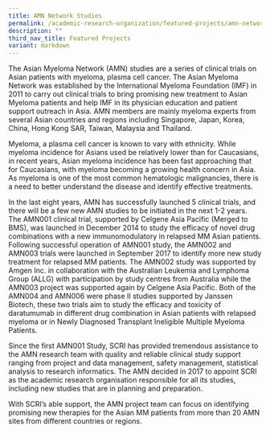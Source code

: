 ```yaml
---
title: AMN Network Studies
permalink: /academic-research-organization/featured-projects/amn-network-studies/
description: ""
third_nav_title: Featured Projects
variant: markdown
---
```

The Asian Myeloma Network (AMN) studies are a series of clinical trials on Asian patients with myeloma, plasma cell cancer. The Asian Myeloma Network was established by the International Myeloma Foundation (IMF) in 2011 to carry out clinical trials to bring promising new treatment to Asian Myeloma patients and help IMF in its physician education and patient support outreach in Asia. AMN members are mainly myeloma experts from several Asian countries and regions including Singapore, Japan, Korea, China, Hong Kong SAR, Taiwan, Malaysia and Thailand. 

Myeloma, a plasma cell cancer is known to vary with ethnicity. While myeloma incidence for Asians used be relatively lower than for Caucasians, in recent years, Asian myeloma incidence has been fast approaching that for Caucasians, with myeloma becoming a growing health concern in Asia. As myeloma is one of the most common hematologic malignancies, there is a need to better understand the disease and identify effective treatments.

In the last eight years, AMN has successfully launched 5 clinical trials, and there will be a few new AMN studies to be initiated in the next 1-2 years.  The AMN001 clinical trial, supported by Celgene Asia Pacific (Merged to BMS), was launched in December 2014 to study the efficacy of novel drug combinations with a new immunomodulatory in relapsed MM Asian patients. Following successful operation of AMN001 study, the AMN002 and AMN003 trials were launched in September 2017 to identify more new study treatment for relapsed MM patients. The AMN002 study was supported by Amgen Inc. in collaboration with the Australian Leukemia and Lymphoma Group (ALLG) with participation by study centres from Australia while the AMN003 project was supported again by Celgene Asia Pacific. Both of the AMN004 and AMN006 were phase II studies supported by Janssen Biotech, these two trials aim to study the efficacy and toxicity of daratumumab in different drug combination in Asian patients with relapsed myeloma or in Newly Diagnosed Transplant Ineligible Multiple Myeloma Patients. 

Since the first AMN001 Study, SCRI has provided tremendous assistance to the AMN research team with quality and reliable clinical study support ranging from project and data management, safety management, statistical analysis to research informatics. The AMN decided in 2017 to appoint SCRI as the academic research organisation responsible for all its studies, including new studies that are in planning and preparation.

With SCRI’s able support, the AMN project team can focus on identifying promising new therapies for the Asian MM patients from more than 20 AMN sites from different countries or regions. 
